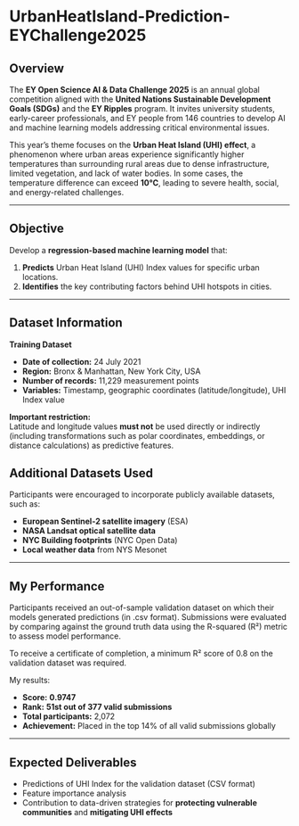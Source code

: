 # UrbanHeatIsland-Prediction-EYChallenge2025


## Overview
The **EY Open Science AI & Data Challenge 2025** is an annual global competition aligned with the **United Nations Sustainable Development Goals (SDGs)** and the **EY Ripples** program. It invites university students, early-career professionals, and EY people from 146 countries to develop AI and machine learning models addressing critical environmental issues.

This year’s theme focuses on the **Urban Heat Island (UHI) effect**, a phenomenon where urban areas experience significantly higher temperatures than surrounding rural areas due to dense infrastructure, limited vegetation, and lack of water bodies. In some cases, the temperature difference can exceed **10°C**, leading to severe health, social, and energy-related challenges.

---

## Objective
Develop a **regression-based machine learning model** that:
1. **Predicts** Urban Heat Island (UHI) Index values for specific urban locations.
2. **Identifies** the key contributing factors behind UHI hotspots in cities.

---

## Dataset Information

**Training Dataset**  
- **Date of collection:** 24 July 2021  
- **Region:** Bronx & Manhattan, New York City, USA  
- **Number of records:** 11,229 measurement points  
- **Variables:** Timestamp, geographic coordinates (latitude/longitude), UHI Index value  

**Important restriction:**  
Latitude and longitude values **must not** be used directly or indirectly (including transformations such as polar coordinates, embeddings, or distance calculations) as predictive features.

## Additional Datasets Used
Participants were encouraged to incorporate publicly available datasets, such as:
- **European Sentinel-2 satellite imagery** (ESA)  
- **NASA Landsat optical satellite data**  
- **NYC Building footprints** (NYC Open Data)  
- **Local weather data** from NYS Mesonet  

---

## My Performance
Participants received an out-of-sample validation dataset on which their models generated predictions (in .csv format). Submissions were evaluated by comparing against the ground truth data using the R-squared (R²) metric to assess model performance.

To receive a certificate of completion, a minimum R² score of 0.8 on the validation dataset was required.

My results:
- **Score:** **0.9747**   
- **Rank:** **51st out of 377 valid submissions**  
- **Total participants:** 2,072  
- **Achievement:** Placed in the top 14% of all valid submissions globally

---

  ## Expected Deliverables
- Predictions of UHI Index for the validation dataset (CSV format)  
- Feature importance analysis  
- Contribution to data-driven strategies for **protecting vulnerable communities** and **mitigating UHI effects**  
